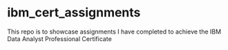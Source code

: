 # ibm_cert_assignments
This repo is to showcase assignments I have completed to achieve the IBM Data Analyst Professional Certificate
